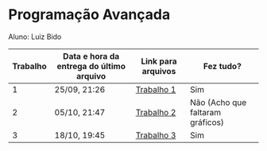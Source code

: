 # Programação Avançada

Aluno: Luiz Bido

| Trabalho | Data e hora da entrega do último arquivo | Link para arquivos | Fez tudo? |
|---|---|---|---|
| 1 | 25/09, 21:26 | [Trabalho 1](https://github.com/LuizBidoo/ProgramacaoAvancada/tree/main/Trabalho1) | Sim |
| 2 | 05/10, 21:47 | [Trabalho 2](https://github.com/LuizBidoo/ProgramacaoAvancada/tree/main/Trabalho2) | Não (Acho que faltaram gráficos) |
| 3 | 18/10, 19:45 | [Trabalho 3](https://github.com/LuizBidoo/ProgramacaoAvancada/tree/main/Trabalho3) | Sim |
